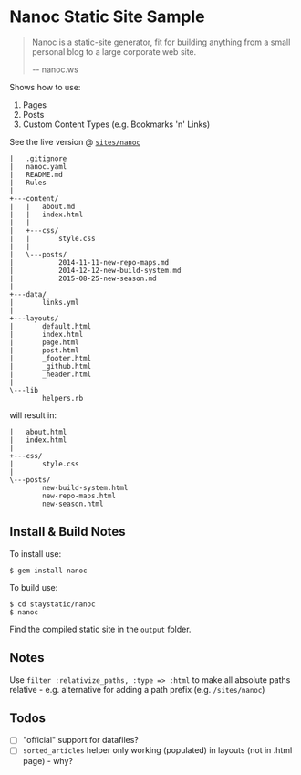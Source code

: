 # Nanoc Static Site Sample

> Nanoc is a static-site generator, fit for building anything from a small personal blog
> to a large corporate web site.
>
> -- nanoc.ws


Shows how to use:

1. Pages
2. Posts
3. Custom Content Types (e.g. Bookmarks 'n' Links)

See the live version @ [`sites/nanoc`](http://staystatic.github.io/sites/nanoc)

```
|   .gitignore
|   nanoc.yaml
|   README.md
|   Rules
|
+---content/
|   |   about.md
|   |   index.html
|   |
|   +---css/
|   |       style.css
|   |
|   \---posts/
|           2014-11-11-new-repo-maps.md
|           2014-12-12-new-build-system.md
|           2015-08-25-new-season.md
|
+---data/
|       links.yml
|
+---layouts/
|       default.html
|       index.html
|       page.html
|       post.html
|       _footer.html
|       _github.html
|       _header.html
|
\---lib
        helpers.rb
```

will result in:

```
|   about.html
|   index.html
|
+---css/
|       style.css
|
\---posts/
        new-build-system.html
        new-repo-maps.html
        new-season.html
```


## Install & Build Notes

To install use:

```
$ gem install nanoc
```

To build  use:

```
$ cd staystatic/nanoc
$ nanoc
```

Find the compiled static site in the `output` folder.


## Notes

Use `filter :relativize_paths, :type => :html`  to make all absolute paths
relative - e.g. alternative for adding a path prefix (e.g. `/sites/nanoc`)


## Todos

- [ ] "official" support for datafiles?
- [ ] `sorted_articles` helper only working (populated) in layouts (not in .html page) - why?
